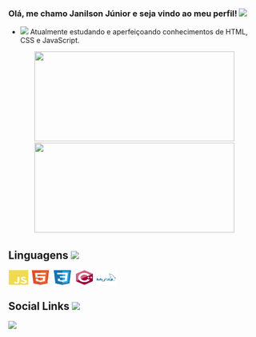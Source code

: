 ### Olá, me chamo Janilson Júnior e seja vindo ao meu perfil! <img src="https://media.giphy.com/media/hvRJCLFzcasrR4ia7z/giphy.gif" width="30px">

- <img src="https://media.giphy.com/media/rWESAOQqvJmwQ1P40s/giphy.gif" width="20px"> Atualmente estudando e aperfeiçoando conhecimentos de HTML, CSS e JavaScript.

<div align="center">
  <img height="180em" width="400em" src="https://github-readme-stats.vercel.app/api?username=janilsonj&show_icons=true&theme=dracula&include_all_commits=true&count_private=true"/>
  <img height="180em" width="400em" src="https://github-readme-stats.vercel.app/api/top-langs/?username=janilsonj&layout=compact&langs_count=7&theme=dracula"/>
</div>

## Linguagens <img src="https://media.giphy.com/media/H7AmqyARFEc7S1Smtl/giphy.gif" width="20px"/>
<div style="display: inline_block">
  <img align="center" alt="Rafa-Js" height="30" width="40" src="https://raw.githubusercontent.com/devicons/devicon/master/icons/javascript/javascript-plain.svg">
  <img align="center" alt="Rafa-HTML" height="30" width="40" src="https://raw.githubusercontent.com/devicons/devicon/master/icons/html5/html5-original.svg">
  <img align="center" alt="Rafa-CSS" height="30" width="40" src="https://raw.githubusercontent.com/devicons/devicon/master/icons/css3/css3-original.svg">
  <img align="center" alt="Rafa-CSS" height="30" width="40" src="https://raw.githubusercontent.com/devicons/devicon/master/icons/cplusplus/cplusplus-original.svg">
  <img align="center" alt="Rafa-CSS" height="30" width="40" src="https://raw.githubusercontent.com/devicons/devicon/master/icons//mysql/mysql-plain-wordmark.svg">
</div>
  
## Social Links <img src="https://media.giphy.com/media/mJ1LX56W9nG2FpZZ4F/giphy.gif" width="30px"/>
 
<div> 
  <a href="https://www.linkedin.com/in/janilson-junior/" target="_blank"><img src="https://img.shields.io/badge/-LinkedIn-%230077B5?style=for-the-badge&logo=linkedin&logoColor=white" target="_blank"></a> 
</div>
